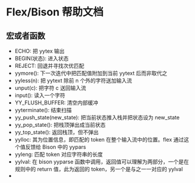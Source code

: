 # Flex/Bison 帮助文档

## 宏或者函数
+ ECHO: 把 yytex 输出
+ BEGIN(状态): 进入状态
+ REJECT: 回退并寻找次优匹配
+ yymore(): 下一次迭代中把匹配值附加到当前 yytext 后而非取代之
+ yyless(n): 把 yytext 除前 n 个外的字符送加输入流
+ unput(c): 把字符 c 送回输入流
+ input(): 读入一个字符
+ YY_FLUSH_BUFFER: 清空内部缓冲
+ yyterminate(): 结束扫描
+ yy_push_state(new_state): 把当前状态推入栈并把状态设为 new_state
+ yy_pop_state(): 把栈顶弹出成当前状态
+ yy_top_state(): 返回栈顶，但不弹出
+ yylloc: 其为位置信息，即匹配的 token 在整个输入流中的位置。flex 通过这个值反馈给 Bison 中的 yypars
+ yyleng: 匹配 token 对应字符串的长度
+ yylval: 在 bison yyparse  函数中调用，返回值可以理解为两部分，一个是在规则中的 return 值，此为返回的 token，另一个是与之一一对应的 yylval
+   
